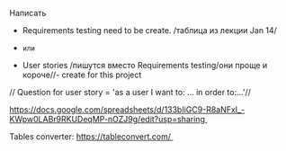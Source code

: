 Написать 

* Requirements testing need to be create. /таблица из лекции Jan 14/
- `или`
* User stories /пишутся вместо Requirements testing/они проще и короче//- create for this project

// Question for user story = 'as a user I want to: ... in order to:...'//

https://docs.google.com/spreadsheets/d/133bIiGC9-R8aNFxI_-KWpw0LABr9RKUDeqMP-nOZJ9g/edit?usp=sharing 

Tables converter:
https://tableconvert.com/ 